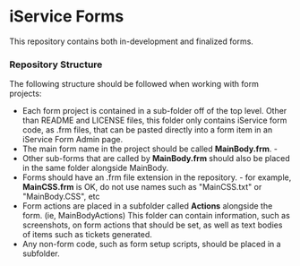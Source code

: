 # iService Forms
This repository contains both in-development and finalized forms.  

### Repository Structure
The following structure should be followed when working with form projects:
- Each form project is contained in a sub-folder off of the top level. Other than README and LICENSE files, this folder only contains iService form code, as .frm files, that can be pasted directly into a form item in an iService Form Admin page.   
- The main form name in the project should be called **MainBody.frm**.  -
- Other sub-forms that are called by **MainBody.frm** should also be placed in the same folder alongside MainBody.
- Forms should have an .frm file extension in the repository. - for example, **MainCSS.frm** is OK, do not use names such as "MainCSS.txt" or "MainBody.CSS", etc
- Form actions are placed in a subfolder called **<formname>Actions** alongside the form. (ie, MainBodyActions)  This folder can contain information, such as screenshots, on form actions that should be set, as well as text bodies of items such as tickets generated.
- Any non-form code, such as form setup scripts, should be placed in a subfolder.
